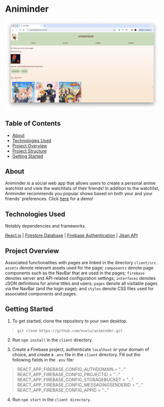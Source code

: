 # Animinder

![Animinder Demo](assets/Demo1.png)

## Table of Contents

- [About](#about)
- [Technologies Used](#technologies-used)
- [Project Overview](#project-overview)
- [Project Structure](#project-structure)
- [Getting Started](#getting-started)

## About

Animinder is a social web app that allows users to create a personal anime watchlist and view the watchlists of their friends! In addition to the watchlist, Animinder recommends you popular shows based on both your and your friends' preferences. Click [here](https://evwlu.github.io/animinder/) for a demo!

## Technologies Used

Notably dependencies and frameworks.

[React.js](https://reactjs.org/)
| [Firestore Database](https://firebase.google.com/)
| [Firebase Authentication](https://firebase.google.com/docs/auth)
| [Jikan API](https://jikan.moe/)

## Project Overview

Associated functionalities with pages are linked in the directory `client/src`.
`assets` denote relevant assets used for the page; `components` denote page
components such as the NavBar that are used in the pages; `firebase` denotes
server and API-related configuration settings; `interfaces` denotes JSON
definitions for anime titles and users; `pages` denote all visitable pages
via the NavBar (and the login page); and `styles` denote CSS files used for 
associated components and pages.

## Getting Started

1) To get started, clone the repository to your own desktop.

> `git clone https://github.com/evwlu/animinder.git`

2) Run `npm install` in the `client` directory.

3) Create a Firebase project, authenticate `localhost` or your domain of choice,
and create a `.env` file in the `client` directory. Fill out the following
fields in the `.env` file:

> REACT_APP_FIREBASE_CONFIG_AUTHDOMAIN = "..."
REACT_APP_FIREBASE_CONFIG_PROJECTID = "..."
REACT_APP_FIREBASE_CONFIG_STORAGEBUCKET = "..."
REACT_APP_FIREBASE_CONFIG_MESSAGINGSENDERID = "..."
REACT_APP_FIREBASE_CONFIG_APPID = "..."

4) Run `npm start` in the `client directory`. 



